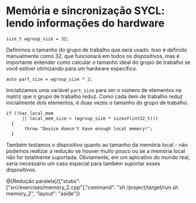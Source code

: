 # Memória e sincronização SYCL: lendo informações do hardware

`size_t wgroup_size = 32;`

Definimos o tamanho do grupo de trabalho que será usado. Isso é definido manualmente como 32, que funcionará em todos os dispositivos, mas é importante entender como calcular o tamanho ideal do grupo de trabalho se você estiver otimizando para um hardware específico.

`auto part_size = wgroup_size * 2;`

Inicializamos uma variável `part_size` para ser o número de elementos na matriz que o grupo de trabalho reduz. Como cada item de trabalho reduz inicialmente dois elementos, é duas vezes o tamanho do grupo de trabalho.

```
if (!has_local_mem
      || local_mem_size < (wgroup_size * sizeof(int32_t)))
  {
       throw "Device doesn't have enough local memory!";
  }
```

Também testamos o dispositivo quanto ao tamanho da memória local - não podemos realizar a redução se houver muito pouco ou se a memória local não for totalmente suportada. Obviamente, em um aplicativo do mundo real, seria necessário um caso especial para também suportar esses dispositivos.

@[Redução paralela]({"stubs": ["src/exercises/memory_2.cpp"],"command": "sh /project/target/run.sh memory_2", "layout": "aside"})
